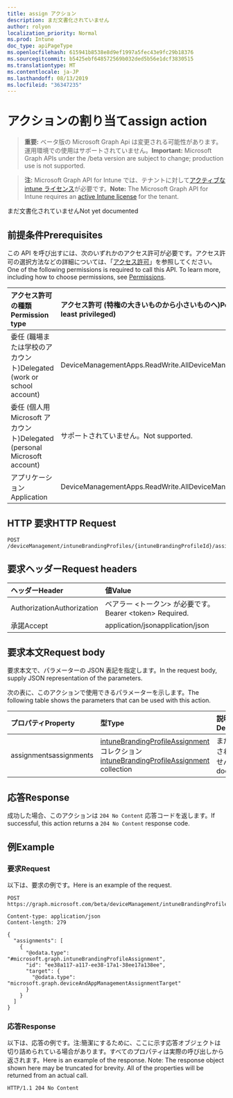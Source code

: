 ```yaml
---
title: assign アクション
description: まだ文書化されていません
author: rolyon
localization_priority: Normal
ms.prod: Intune
doc_type: apiPageType
ms.openlocfilehash: 615941b8538e8d9ef1997a5fec43e9fc29b18376
ms.sourcegitcommit: b5425ebf648572569b032ded5b56e1dcf3830515
ms.translationtype: MT
ms.contentlocale: ja-JP
ms.lasthandoff: 08/13/2019
ms.locfileid: "36347235"
---
```

# <a name="assign-action"></a><span data-ttu-id="ce963-103">アクションの割り当て</span><span class="sxs-lookup"><span data-stu-id="ce963-103">assign action</span></span>

> <span data-ttu-id="ce963-104">**重要:** ベータ版の Microsoft Graph Api は変更される可能性があります。運用環境での使用はサポートされていません。</span><span class="sxs-lookup"><span data-stu-id="ce963-104">**Important:** Microsoft Graph APIs under the /beta version are subject to change; production use is not supported.</span></span>

> <span data-ttu-id="ce963-105">**注:** Microsoft Graph API for Intune では、テナントに対して[アクティブな intune ライセンス](https://go.microsoft.com/fwlink/?linkid=839381)が必要です。</span><span class="sxs-lookup"><span data-stu-id="ce963-105">**Note:** The Microsoft Graph API for Intune requires an [active Intune license](https://go.microsoft.com/fwlink/?linkid=839381) for the tenant.</span></span>

<span data-ttu-id="ce963-106">まだ文書化されていません</span><span class="sxs-lookup"><span data-stu-id="ce963-106">Not yet documented</span></span>

## <a name="prerequisites"></a><span data-ttu-id="ce963-107">前提条件</span><span class="sxs-lookup"><span data-stu-id="ce963-107">Prerequisites</span></span>
<span data-ttu-id="ce963-p101">この API を呼び出すには、次のいずれかのアクセス許可が必要です。アクセス許可の選択方法などの詳細については、「[アクセス許可](/graph/permissions-reference)」を参照してください。</span><span class="sxs-lookup"><span data-stu-id="ce963-p101">One of the following permissions is required to call this API. To learn more, including how to choose permissions, see [Permissions](/graph/permissions-reference).</span></span>

|<span data-ttu-id="ce963-110">アクセス許可の種類</span><span class="sxs-lookup"><span data-stu-id="ce963-110">Permission type</span></span>|<span data-ttu-id="ce963-111">アクセス許可 (特権の大きいものから小さいものへ)</span><span class="sxs-lookup"><span data-stu-id="ce963-111">Permissions (from most to least privileged)</span></span>|
|:---|:---|
|<span data-ttu-id="ce963-112">委任 (職場または学校のアカウント)</span><span class="sxs-lookup"><span data-stu-id="ce963-112">Delegated (work or school account)</span></span>|<span data-ttu-id="ce963-113">DeviceManagementApps.ReadWrite.All</span><span class="sxs-lookup"><span data-stu-id="ce963-113">DeviceManagementApps.ReadWrite.All</span></span>|
|<span data-ttu-id="ce963-114">委任 (個人用 Microsoft アカウント)</span><span class="sxs-lookup"><span data-stu-id="ce963-114">Delegated (personal Microsoft account)</span></span>|<span data-ttu-id="ce963-115">サポートされていません。</span><span class="sxs-lookup"><span data-stu-id="ce963-115">Not supported.</span></span>|
|<span data-ttu-id="ce963-116">アプリケーション</span><span class="sxs-lookup"><span data-stu-id="ce963-116">Application</span></span>|<span data-ttu-id="ce963-117">DeviceManagementApps.ReadWrite.All</span><span class="sxs-lookup"><span data-stu-id="ce963-117">DeviceManagementApps.ReadWrite.All</span></span>|

## <a name="http-request"></a><span data-ttu-id="ce963-118">HTTP 要求</span><span class="sxs-lookup"><span data-stu-id="ce963-118">HTTP Request</span></span>
<!-- {
  "blockType": "ignored"
}
-->
``` http
POST /deviceManagement/intuneBrandingProfiles/{intuneBrandingProfileId}/assign
```

## <a name="request-headers"></a><span data-ttu-id="ce963-119">要求ヘッダー</span><span class="sxs-lookup"><span data-stu-id="ce963-119">Request headers</span></span>
|<span data-ttu-id="ce963-120">ヘッダー</span><span class="sxs-lookup"><span data-stu-id="ce963-120">Header</span></span>|<span data-ttu-id="ce963-121">値</span><span class="sxs-lookup"><span data-stu-id="ce963-121">Value</span></span>|
|:---|:---|
|<span data-ttu-id="ce963-122">Authorization</span><span class="sxs-lookup"><span data-stu-id="ce963-122">Authorization</span></span>|<span data-ttu-id="ce963-123">ベアラー &lt;トークン&gt; が必要です。</span><span class="sxs-lookup"><span data-stu-id="ce963-123">Bearer &lt;token&gt; Required.</span></span>|
|<span data-ttu-id="ce963-124">承諾</span><span class="sxs-lookup"><span data-stu-id="ce963-124">Accept</span></span>|<span data-ttu-id="ce963-125">application/json</span><span class="sxs-lookup"><span data-stu-id="ce963-125">application/json</span></span>|

## <a name="request-body"></a><span data-ttu-id="ce963-126">要求本文</span><span class="sxs-lookup"><span data-stu-id="ce963-126">Request body</span></span>
<span data-ttu-id="ce963-127">要求本文で、パラメーターの JSON 表記を指定します。</span><span class="sxs-lookup"><span data-stu-id="ce963-127">In the request body, supply JSON representation of the parameters.</span></span>

<span data-ttu-id="ce963-128">次の表に、このアクションで使用できるパラメーターを示します。</span><span class="sxs-lookup"><span data-stu-id="ce963-128">The following table shows the parameters that can be used with this action.</span></span>

|<span data-ttu-id="ce963-129">プロパティ</span><span class="sxs-lookup"><span data-stu-id="ce963-129">Property</span></span>|<span data-ttu-id="ce963-130">型</span><span class="sxs-lookup"><span data-stu-id="ce963-130">Type</span></span>|<span data-ttu-id="ce963-131">説明</span><span class="sxs-lookup"><span data-stu-id="ce963-131">Description</span></span>|
|:---|:---|:---|
|<span data-ttu-id="ce963-132">assignments</span><span class="sxs-lookup"><span data-stu-id="ce963-132">assignments</span></span>|<span data-ttu-id="ce963-133">[intuneBrandingProfileAssignment](../resources/intune-wip-intunebrandingprofileassignment.md)コレクション</span><span class="sxs-lookup"><span data-stu-id="ce963-133">[intuneBrandingProfileAssignment](../resources/intune-wip-intunebrandingprofileassignment.md) collection</span></span>|<span data-ttu-id="ce963-134">まだ文書化されていません</span><span class="sxs-lookup"><span data-stu-id="ce963-134">Not yet documented</span></span>|



## <a name="response"></a><span data-ttu-id="ce963-135">応答</span><span class="sxs-lookup"><span data-stu-id="ce963-135">Response</span></span>
<span data-ttu-id="ce963-136">成功した場合、このアクションは `204 No Content` 応答コードを返します。</span><span class="sxs-lookup"><span data-stu-id="ce963-136">If successful, this action returns a `204 No Content` response code.</span></span>

## <a name="example"></a><span data-ttu-id="ce963-137">例</span><span class="sxs-lookup"><span data-stu-id="ce963-137">Example</span></span>

### <a name="request"></a><span data-ttu-id="ce963-138">要求</span><span class="sxs-lookup"><span data-stu-id="ce963-138">Request</span></span>
<span data-ttu-id="ce963-139">以下は、要求の例です。</span><span class="sxs-lookup"><span data-stu-id="ce963-139">Here is an example of the request.</span></span>
``` http
POST https://graph.microsoft.com/beta/deviceManagement/intuneBrandingProfiles/{intuneBrandingProfileId}/assign

Content-type: application/json
Content-length: 279

{
  "assignments": [
    {
      "@odata.type": "#microsoft.graph.intuneBrandingProfileAssignment",
      "id": "ee38a117-a117-ee38-17a1-38ee17a138ee",
      "target": {
        "@odata.type": "microsoft.graph.deviceAndAppManagementAssignmentTarget"
      }
    }
  ]
}
```

### <a name="response"></a><span data-ttu-id="ce963-140">応答</span><span class="sxs-lookup"><span data-stu-id="ce963-140">Response</span></span>
<span data-ttu-id="ce963-p102">以下は、応答の例です。注:簡潔にするために、ここに示す応答オブジェクトは切り詰められている場合があります。すべてのプロパティは実際の呼び出しから返されます。</span><span class="sxs-lookup"><span data-stu-id="ce963-p102">Here is an example of the response. Note: The response object shown here may be truncated for brevity. All of the properties will be returned from an actual call.</span></span>
``` http
HTTP/1.1 204 No Content
```






